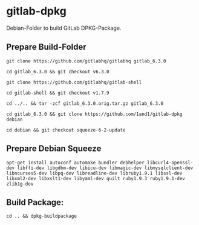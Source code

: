 # gitlab-dpkg
Debian-Folder to build GitLab DPKG-Package.

## Prepare Build-Folder

    git clone https://github.com/gitlabhq/gitlabhq gitlab_6.3.0

    cd gitlab_6.3.0 && git checkout v6.3.0

    git clone https://github.com/gitlabhq/gitlab-shell

    cd gitlab-shell && git checkout v1.7.9

    cd ../.. && tar -zcf gitlab_6.3.0.orig.tar.gz gitlab_6.3.0

    cd gitlab_6.3.0 && git clone https://github.com/1and1/gitlab-dpkg debian

    cd debian && git checkout squeeze-6-2-update

## Prepare Debian Squeeze

    apt-get install autoconf automake bundler debhelper libcurl4-openssl-dev libffi-dev libgdbm-dev libicu-dev libmagic-dev libmysqlclient-dev libncurses5-dev libpq-dev libreadline-dev libruby1.9.1 libssl-dev libxml2-dev libxslt1-dev libyaml-dev quilt ruby1.9.3 ruby1.9.1-dev zlib1g-dev

## Build Package:

    cd .. && dpkg-buildpackage
